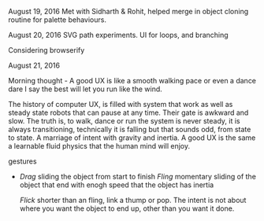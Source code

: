 August 19, 2016
Met with Sidharth & Rohit, helped merge in object cloning routine
for palette behaviours.

August 20, 2016
SVG path experiments. UI for loops, and branching

Considering browserify

August 21, 2016

Morning thought - A good UX is like a smooth walking pace or even a dance
dare I say the best will let you run like the wind.

The history of computer UX, is filled with system that work as well as steady
state robots that can pause at any time. Their gate is awkward and slow.
The truth is, to walk, dance or run the system is never steady, it is always
transitioning, technically it is falling but that sounds odd, from state to
state. A marriage of intent with gravity and inertia. A good UX is the same
a learnable fluid physics that the human mind will enjoy.

gestures

- *Drag* sliding the object from start to finish
  *Fling* momentary sliding of the object that end with enogh speed that the
  object has inertia

  *Flick* shorter than an fling, link a thump or pop. The intent is not about
  where you want the object to end up, other than you want it done.
